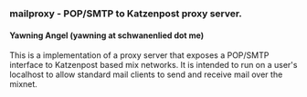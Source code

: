 ### mailproxy - POP/SMTP to Katzenpost proxy server.
#### Yawning Angel (yawning at schwanenlied dot me)

This is a implementation of a proxy server that exposes a POP/SMTP interface
to Katzenpost based mix networks.  It is intended to run on a user's localhost
to allow standard mail clients to send and receive mail over the mixnet.
